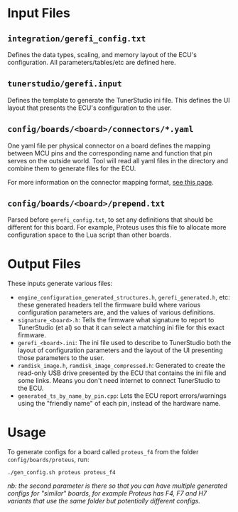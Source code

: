 
# Input Files

## `integration/gerefi_config.txt`

Defines the data types, scaling, and memory layout of the ECU's configuration. All parameters/tables/etc are defined here.

## `tunerstudio/gerefi.input`

Defines the template to generate the TunerStudio ini file. This defines the UI layout that presents the ECU's configuration to the user.

## `config/boards/<board>/connectors/*.yaml`

One yaml file per physical connector on a board defines the mapping between MCU pins and the corresponding name and function that pin serves on the outside world. Tool will read all yaml files in the directory and combine them to generate files for the ECU.

For more information on the connector mapping format, [see this page](Connector-Mapping).

## `config/boards/<board>/prepend.txt`

Parsed before `gerefi_config.txt`, to set any definitions that should be different for this board. For example, Proteus uses this file to allocate more configuration space to the Lua script than other boards.

# Output Files

These inputs generate various files:

- `engine_configuration_generated_structures.h`, `gerefi_generated.h`, etc: these generated headers tell the firmware build where various configuration parameters are, and the values of various definitions.
- `signature_<board>.h`: Tells the firmware what signature to report to TunerStudio (et al) so that it can select a matching ini file for this exact firmware.
- `gerefi_<board>.ini`: The ini file used to describe to TunerStudio both the layout of configuration parameters and the layout of the UI presenting those parameters to the user.
- `ramdisk_image.h`, `ramdisk_image_compressed.h`: Generated to create the read-only USB drive presented by the ECU that contains the ini file and some links. Means you don't need internet to connect TunerStudio to the ECU.
- `generated_ts_by_name_by_pin.cpp`: Lets the ECU report errors/warnings using the "friendly name" of each pin, instead of the hardware name.

# Usage

To generate configs for a board called `proteus_f4` from the folder `config/boards/proteus`, run:

`./gen_config.sh proteus proteus_f4`

_nb: the second parameter is there so that you can have multiple generated configs for "similar" boards, for example Proteus has F4, F7 and H7 variants that use the same folder but potentially different configs._
